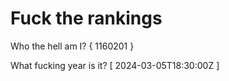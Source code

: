 # Fuck the rankings

Who the hell am I?
{ 1160201 }

What fucking year is it?
[ 2024-03-05T18:30:00Z ]
